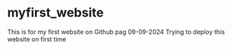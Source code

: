 # myfirst_website
This is for my first website  on Github pag
09-09-2024 Trying to deploy this website on first time